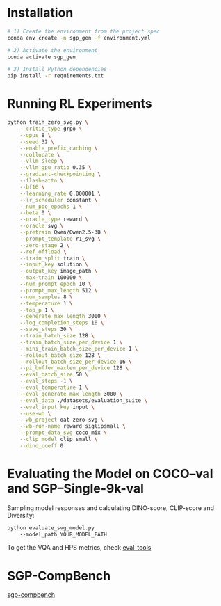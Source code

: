 # Installation

```bash
# 1) Create the environment from the project spec
conda env create -n sgp_gen -f environment.yml

# 2) Activate the environment
conda activate sgp_gen

# 3) Install Python dependencies
pip install -r requirements.txt
```

# Running RL Experiments

```bash
python train_zero_svg.py \
    --critic_type grpo \
    --gpus 8 \
    --seed 32 \
    --enable_prefix_caching \
    --collocate \
    --vllm_sleep \
    --vllm_gpu_ratio 0.35 \
    --gradient-checkpointing \
    --flash-attn \
    --bf16 \
    --learning_rate 0.000001 \
    --lr_scheduler constant \
    --num_ppo_epochs 1 \
    --beta 0 \
    --oracle_type reward \
    --oracle svg \
    --pretrain Qwen/Qwen2.5-3B \
    --prompt_template r1_svg \
    --zero-stage 2 \
    --ref_offload \
    --train_split train \
    --input_key solution \
    --output_key image_path \
    --max-train 100000 \
    --num_prompt_epoch 10 \
    --prompt_max_length 512 \
    --num_samples 8 \
    --temperature 1 \
    --top_p 1 \
    --generate_max_length 3000 \
    --log_completion_steps 10 \
    --save_steps 30 \
    --train_batch_size 128 \
    --train_batch_size_per_device 1 \
    --mini_train_batch_size_per_device 1 \
    --rollout_batch_size 128 \
    --rollout_batch_size_per_device 16 \
    --pi_buffer_maxlen_per_device 128 \
    --eval_batch_size 50 \
    --eval_steps -1 \
    --eval_temperature 1 \
    --eval_generate_max_length 3000 \
    --eval_data ./datasets/evaluation_suite \
    --eval_input_key input \
    --use-wb \
    --wb_project oat-zero-svg \
    --wb-run-name reward_siglipsmall \
    --prompt_data_svg coco_mix \
    --clip_model clip_small \
    --dino_coeff 0 
```

# Evaluating the Model on COCO–val and SGP–Single-9k-val
Sampling model responses and calculating DINO-score, CLIP-score and Diversity:
```bash
python evaluate_svg_model.py 
    --model_path YOUR_MODEL_PATH  
```
To get the VQA and HPS metrics, check [eval_tools](eval_tools/)

# SGP-CompBench

[sgp-compbench](sgp-compbench/)


